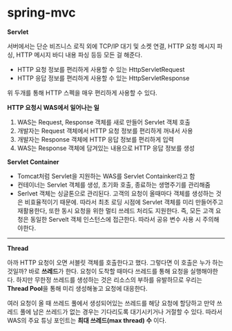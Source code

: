 # spring-mvc

**Servlet**

서버에서는 단순 비즈니스 로직 외에 TCP/IP 대기 및 소켓 연결, HTTP 요청 메시지 파싱, HTTP 메시지 바디 내용 파싱 등등 모든 걸 해준다.

- HTTP 요청 정보를 편리하게 사용할 수 있는 HttpServletRequest
- HTTP 응답 정보를 편리하게 사용할 수 있는 HttpServletResponse

위 두개를 통해 HTTP 스펙을 매우 편리하게 사용할 수 있다. 

**HTTP 요청시 WAS에서 일어나는 일**

1. WAS는 Request, Response 객체를 새로 만들어 Servlet 객체 호출
2. 개발자는 Request 객체에서 HTTP 요청 정보를 편리하게 꺼내서 사용
3. 개발자는 Response 객체에 HTTP 응답 정보를 편리하게 입력
4. WAS는 Response 객체에 담겨있는 내용으로 HTTP 응답 정보를 생성

**Servlet Container**
- Tomcat처럼 Servlet을 지원하는 WAS를 Servlet Containker라고 함
- 컨테이너는 Servlet 객체를  생성, 초기화 호출, 종료하는 생명주기를 관리해줌
- Serlvet 객체는 싱글톤으로 관리된다. 고객의 요청이 올때마다 객체를 생성하는 것은 비효율적이기 때문에. 따라서 
최초 로딩 시점에 Servlet 객체를 미리 만들어주고 재활용한다, 또한 동시 요청을 위한 멀티 쓰레드 처리도 지원한다. 
즉, 모든 고객 요청은 동일한 Servelt 객체 인스턴스에 접근한다. 따라서 공유 변수 사용 시 주의해야한다.

---

**Thread**

아까 HTTP 요청이 오면 서블릿 객체를 호출한다고 했다. 그렇다면 이 호출은 누가 하는 것일까? 바로 **쓰레드**가 한다. 
요청이 도착할 때마다 쓰레드를 통해 요청을 실행해야한다. 하지만 무한정 쓰레드를 생성하는 것은 리소스의 부하를 유발하므로 우리는
**Thread Pool**을 통해 미리 생성해놓고 요청에 대응한다. 

여러 요청이 올 때 쓰레드 풀에서 생성되어있는 쓰레드를 해당 요청에 할당하고 만약 쓰레드 풀에 남은 쓰레드가 없는 경우는 
기다리도록 대기시키거나 거절할 수 있다. 따라서 WAS의 주요 튜닝 포인트는 **최대 쓰레드(max thread) 수** 이다.